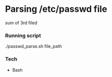 # Parsing /etc/passwd file
sum of  3rd filed 

### Running script
./passwd_parse.sh file_path

### Tech

* Bash
